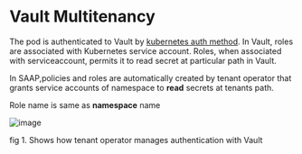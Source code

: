 # Vault Multitenancy

The pod is authenticated to Vault by [kubernetes auth method](https://www.Vaultproject.io/docs/auth/kubernetes). In Vault, roles are associated with Kubernetes service account. Roles, when associated with serviceaccount, permits it to read secret at particular path in Vault.

In SAAP,policies and roles are automatically created by tenant operator that grants service accounts of namespace to **read** secrets at tenants path.

Role name is same as **namespace** name

![image](./images/tenant-operator-Vault-auth.png)

fig 1. Shows how tenant operator manages authentication with Vault
